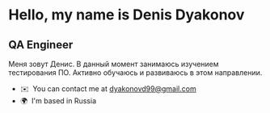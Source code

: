 # Hello, my name is Denis Dyakonov

## QA Engineer

Меня зовут Денис. В данный момент занимаюсь изучением тестирования ПО. Активно обучаюсь и развиваюсь в этом направлении.

* ✉️  You can contact me at [dyakonovd99@gmail.com](mailto:dyakonovd99@gmail.com)
* 🌍  I'm based in Russia
